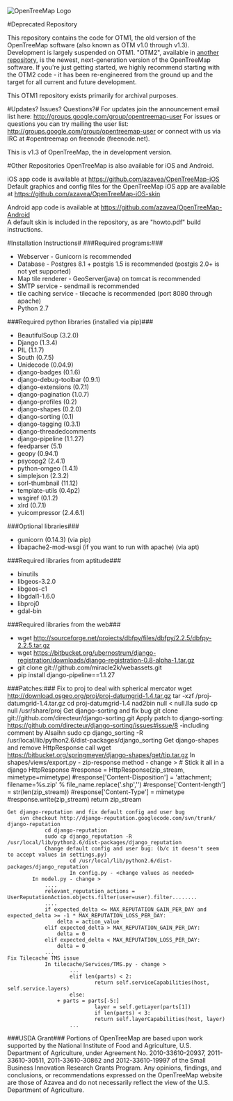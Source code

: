 ![OpenTreeMap Logo](https://github.com/OpenTreeMap/OpenTreeMap/raw/master/static/images/Philadelphia/es/2011_opentreemap_trans.png)

#Deprecated Repository

This repository contains the code for OTM1, the old version of the OpenTreeMap software (also known as OTM v1.0 through v1.3). Development is largely suspended on OTM1. "OTM2", available in [another repository](http://github.com/OpenTreeMap/OTM2), is the newest, next-generation version of the OpenTreeMap software. If you're just getting started, we highly recommend starting with the OTM2 code - it has been re-engineered from the ground up and the target for all current and future development.

This OTM1 repository exists primarily for archival purposes.

#Updates? Issues? Questions?#
For updates join the announcement email list here: http://groups.google.com/group/opentreemap-user
For issues or questions you can try mailing the user list: http://groups.google.com/group/opentreemap-user or connect with us via IRC at #opentreemap on freenode (freenode.net).

This is v1.3 of OpenTreeMap, the in development version.

#Other Repositories
OpenTreeMap is also available for iOS and Android.

iOS app code is available at https://github.com/azavea/OpenTreeMap-iOS <br>
Default graphics and config files for the OpenTreeMap iOS app are available at https://github.com/azavea/OpenTreeMap-iOS-skin

Android app code is available at https://github.com/azavea/OpenTreeMap-Android <br>
A default skin is included in the repository, as are "howto.pdf" build instructions.

#Installation Instructions#
###Required programs:###
* Webserver - Gunicorn is recommended
* Database - Postgres 8.1 + postgis 1.5 is recommended (postgis 2.0+ is not yet supported)
* Map tile renderer - GeoServer(java) on tomcat is recommended
* SMTP service - sendmail is recommended
* tile caching service - tilecache is recommended (port 8080 through apache)
* Python 2.7

###Required python libraries (installed via pip)###
* BeautifulSoup (3.2.0)
* Django (1.3.4)
* PIL (1.1.7)
* South (0.7.5)
* Unidecode (0.04.9)
* django-badges (0.1.6)
* django-debug-toolbar (0.9.1)
* django-extensions (0.7.1)
* django-pagination (1.0.7)
* django-profiles (0.2)
* django-shapes (0.2.0)
* django-sorting (0.1)
* django-tagging (0.3.1)
* django-threadedcomments
* django-pipeline (1.1.27)
* feedparser (5.1)
* geopy (0.94.1)
* psycopg2 (2.4.1)
* python-omgeo (1.4.1)
* simplejson (2.3.2)
* sorl-thumbnail (11.12)
* template-utils (0.4p2)
* wsgiref (0.1.2)
* xlrd (0.7.1)
* yuicompressor (2.4.6.1)

###Optional libraries###
* gunicorn (0.14.3) (via pip)
* libapache2-mod-wsgi (if you want to run with apache) (via apt)

###Required libraries from aptitude###
* binutils
* libgeos-3.2.0
* libgeos-c1
* libgdal1-1.6.0
* libproj0
* gdal-bin

###Required libraries from the web###
* wget http://sourceforge.net/projects/dbfpy/files/dbfpy/2.2.5/dbfpy-2.2.5.tar.gz
* wget https://bitbucket.org/ubernostrum/django-registration/downloads/django-registration-0.8-alpha-1.tar.gz
* git clone git://github.com/miracle2k/webassets.git
* pip install django-pipeline==1.1.27

###Patches:###
    Fix to proj to deal with spherical mercator
        wget http://download.osgeo.org/proj/proj-datumgrid-1.4.tar.gz
        tar -xzf /proj-datumgrid-1.4.tar.gz
        cd proj-datumgrid-1.4
        nad2bin null < null.lla
                                sudo cp null /usr/share/proj
    Get django-sorting and fix bug
        git clone git://github.com/directeur/django-sorting.git
                Apply patch to django-sorting:
            https://github.com/directeur/django-sorting/issues#issue/8
                        -including comment by Alsaihn
                sudo cp django_sorting -R /usr/local/lib/python2.6/dist-packages/django_sorting
    Get django-shapes and remove HttpResponse call
        wget https://bitbucket.org/springmeyer/django-shapes/get/tip.tar.gz
        In shapes/views/export.py - zip-response method - change >
            # Stick it all in a django HttpResponse
            #response = HttpResponse(zip_stream, mimetype=mimetype)
            #response['Content-Disposition'] = 'attachment; filename=%s.zip' % file_name.replace('.shp','')
            #response['Content-length'] = str(len(zip_stream))
            #response['Content-Type'] = mimetype
            #response.write(zip_stream)
            return zip_stream

    Get django-reputation and fix default config and user bug
        svn checkout http://django-reputation.googlecode.com/svn/trunk/ django-reputation
                cd django-reputation
                sudo cp django_reputation -R /usr/local/lib/python2.6/dist-packages/django_reputation
                Change default config and user bug: (b/c it doesn't seem to accept values in settings.py)
                        cd /usr/local/lib/python2.6/dist-packages/django_reputation
                        In config.py - <change values as needed>
            In model.py - change >
                ....
                relevant_reputation_actions = UserReputationAction.objects.filter(user=user).filter........
                ....
                if expected_delta <= MAX_REPUTATION_GAIN_PER_DAY and expected_delta >= -1 * MAX_REPUTATION_LOSS_PER_DAY:
                    delta = action_value
                elif expected_delta > MAX_REPUTATION_GAIN_PER_DAY:
                    delta = 0
                elif expected_delta < MAX_REPUTATION_LOSS_PER_DAY:
                    delta = 0
                ...
    Fix Tilecache TMS issue
                In tilecache/Services/TMS.py - change >
                        ...
                        elif len(parts) < 2:
                                return self.serviceCapabilities(host, self.service.layers)
                        else:
                    + parts = parts[-5:]
                                layer = self.getLayer(parts[1])
                                if len(parts) < 3:
                                return self.layerCapabilities(host, layer)
                        ...
                        
                        
###USDA Grant###
Portions of OpenTreeMap are based upon work supported by the National Institute of Food and Agriculture, U.S. Department of Agriculture, under Agreement No. 2010-33610-20937, 2011-33610-30511, 2011-33610-30862 and 2012-33610-19997 of the Small Business Innovation Research Grants Program. Any opinions, findings, and conclusions, or recommendations expressed on the OpenTreeMap website are those of Azavea and do not necessarily reflect the view of the U.S. Department of Agriculture.
                        
